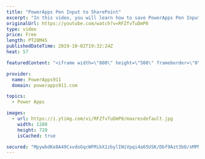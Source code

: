 ```yaml
---
title: "PowerApps Pen Input to SharePoint"
excerpt: "In this video, you will learn how to save PowerApps Pen Input to SharePoint, OneDrive, PDF, and Email. Using a combination of the JSON Function and Microsoft Flow.  Link to PowerApps Training https://www.PowerApps911.com/training"
originalUrl: https://youtube.com/watch?v=RFZfvTuDmP0
type: video
price: Free
length: PT28M4S
publishedDateTime: 2019-10-02T19:32:24Z
heat: 57

featuredContent: "<iframe width=\"800\" height=\"500\" frameborder=\"0\" src=\"https://www.youtube.com/embed/RFZfvTuDmP0\" allow=\"accelerometer; autoplay; encrypted-media; gyroscope; picture-in-picture\" allowfullscreen></iframe>"

provider:
  name: PowerApps911
  domain: powerapps911.com

topics:
  - Power Apps

images:
  - url: https://i.ytimg.com/vi/RFZfvTuDmP0/maxresdefault.jpg
    width: 1280
    height: 720
    isCached: true

secured: "MpywbdKe8A49CxvdoGqcWFMikX1zbylINiVpqi4a65USK/Dbf9Azt3bO/sMPM9uvGAYYj3o3nMRQuSLO5XtZzApzbxFYeM7E+1KLfMNnUyPRmcqkDRdlK9UzMJVtiRRGA7fNys6z6/0qjUJP4iP+x2XMplEMYiRlQfLpp7K9F9lxrUV8q6/7QYuvAMg+Oq+N+RG8knOBzRUKiZwMfSQgz62zCGXpLaPkazs3SmciitLzuKz6wNlI1GmSFoyWkQtB8cXdjZDLeJqnkhDVcoDrEMvSoK0g5hKg29S8G3136GOIOzyB30o2HRMfZopsUHXnVvzbaDxDtyupqta7+YgDIvacSsNZDvdGsk/0NIEIR5L8oBe0DPyxLLhQZrAYS6gUi7Qx3H6kFEkF82bTkeeWaQ==;Evh48J+QkG8FKEJkElBwZw=="
---
```



